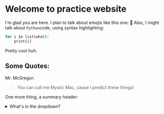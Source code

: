 # Welcome to practice website

I'm glad you are here. I plan to talk about emojis like this one: :rofl:
Also, I might talk about `Python`code, using syntax highlighting:
```sh
for i in list(what):
    print(i)
```
Pretty cool huh.

## Some Quotes:
Mr. McGregor:
> You can call me Mystic Mac, cause I predict these things!

One more thing, a summary header:

<details>
  <summary>What's in the dropdown?</summary>
  -  [ ] A
  -  [ ] Checklist
</details>
